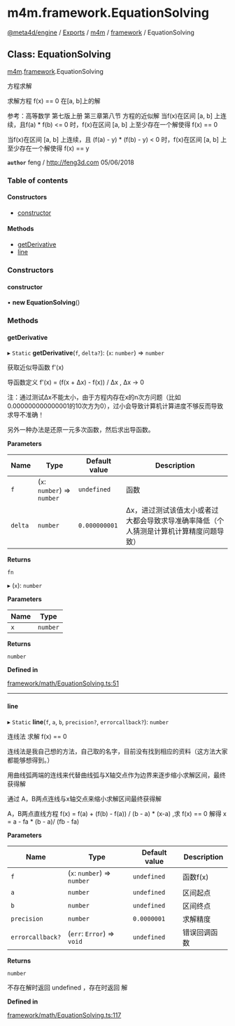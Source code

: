 # m4m.framework.EquationSolving

[@meta4d/engine](../) / [Exports](../modules/) / [m4m](../modules/m4m.md) / [framework](../modules/m4m.framework.md) / EquationSolving

## Class: EquationSolving

[m4m](../modules/m4m.md).[framework](../modules/m4m.framework.md).EquationSolving

方程求解

求解方程 f(x) == 0 在\[a, b]上的解

参考：高等数学 第七版上册 第三章第八节 方程的近似解 当f(x)在区间 \[a, b] 上连续，且f(a) \* f(b) <= 0 时，f(x)在区间 \[a, b] 上至少存在一个解使得 f(x) == 0

当f(x)在区间 \[a, b] 上连续，且 (f(a) - y) \* (f(b) - y) < 0 时，f(x)在区间 \[a, b] 上至少存在一个解使得 f(x) == y

**`author`** feng / http://feng3d.com 05/06/2018

### Table of contents

#### Constructors

* [constructor](m4m.framework.EquationSolving.md#constructor)

#### Methods

* [getDerivative](m4m.framework.EquationSolving.md#getderivative)
* [line](m4m.framework.EquationSolving.md#line)

### Constructors

#### constructor

• **new EquationSolving**()

### Methods

#### getDerivative

▸ `Static` **getDerivative**(`f`, `delta?`): (`x`: `number`) => `number`

获取近似导函数 f'(x)

导函数定义 f'(x) = (f(x + Δx) - f(x)) / Δx , Δx → 0

注：通过测试Δx不能太小，由于方程内存在x的n次方问题（比如0.000000000000001的10次方为0），过小会导致计算机计算进度不够反而导致求导不准确！

另外一种办法是还原一元多次函数，然后求出导函数。

**Parameters**

| Name    | Type                        | Default value | Description                                  |
| ------- | --------------------------- | ------------- | -------------------------------------------- |
| `f`     | (`x`: `number`) => `number` | `undefined`   | 函数                                           |
| `delta` | `number`                    | `0.000000001` | Δx，进过测试该值太小或者过大都会导致求导准确率降低（个人猜测是计算机计算精度问题导致） |

**Returns**

`fn`

▸ (`x`): `number`

**Parameters**

| Name | Type     |
| ---- | -------- |
| `x`  | `number` |

**Returns**

`number`

**Defined in**

[framework/math/EquationSolving.ts:51](https://github.com/meta4d-me/meta4d-engine/blob/cf6bfe6/src/framework/math/EquationSolving.ts#L51)

***

#### line

▸ `Static` **line**(`f`, `a`, `b`, `precision?`, `errorcallback?`): `number`

连线法 求解 f(x) == 0

连线法是我自己想的方法，自己取的名字，目前没有找到相应的资料（这方法大家都能够想得到。）

用曲线弧两端的连线来代替曲线弧与X轴交点作为边界来逐步缩小求解区间，最终获得解

通过 A，B两点连线与x轴交点来缩小求解区间最终获得解

A，B两点直线方程 f(x) = f(a) + (f(b) - f(a)) / (b - a) \* (x-a) ,求 f(x) == 0 解得 x = a - fa \* (b - a)/ (fb - fa)

**Parameters**

| Name             | Type                        | Default value | Description |
| ---------------- | --------------------------- | ------------- | ----------- |
| `f`              | (`x`: `number`) => `number` | `undefined`   | 函数f(x)      |
| `a`              | `number`                    | `undefined`   | 区间起点        |
| `b`              | `number`                    | `undefined`   | 区间终点        |
| `precision`      | `number`                    | `0.0000001`   | 求解精度        |
| `errorcallback?` | (`err`: `Error`) => `void`  | `undefined`   | 错误回调函数      |

**Returns**

`number`

不存在解时返回 undefined ，存在时返回 解

**Defined in**

[framework/math/EquationSolving.ts:117](https://github.com/meta4d-me/meta4d-engine/blob/cf6bfe6/src/framework/math/EquationSolving.ts#L117)
